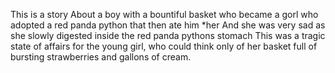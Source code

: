 This is a story 
About a boy with a bountiful basket who
became a gorl
who adopted a red panda python
that then ate him 
*her
And she was very sad as she slowly digested inside the red panda pythons stomach
This was a tragic state of affairs for the young girl, who could think only of her basket full of bursting strawberries and gallons of cream. 
